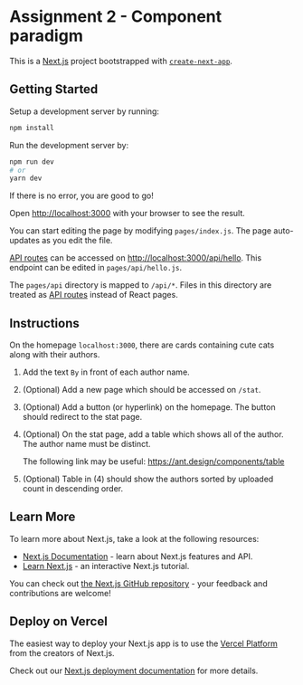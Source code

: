 # Assignment 2 - Component paradigm

This is a [Next.js](https://nextjs.org/) project bootstrapped with [`create-next-app`](https://github.com/vercel/next.js/tree/canary/packages/create-next-app).

## Getting Started

Setup a development server by running:
```bash
npm install
```

Run the development server by:

```bash
npm run dev
# or
yarn dev
```

If there is no error, you are good to go!

Open [http://localhost:3000](http://localhost:3000) with your browser to see the result.

You can start editing the page by modifying `pages/index.js`. The page auto-updates as you edit the file.

[API routes](https://nextjs.org/docs/api-routes/introduction) can be accessed on [http://localhost:3000/api/hello](http://localhost:3000/api/hello). This endpoint can be edited in `pages/api/hello.js`.

The `pages/api` directory is mapped to `/api/*`. Files in this directory are treated as [API routes](https://nextjs.org/docs/api-routes/introduction) instead of React pages.

## Instructions

On the homepage `localhost:3000`, there are cards containing cute cats along with their authors.

1. Add the text `By` in front of each author name.

2. (Optional) Add a new page which should be accessed on `/stat`.

3. (Optional) Add a button (or hyperlink)  on the homepage. The button should redirect to the stat page.

4. (Optional) On the stat page, add a table which shows all of the author. The author name must be distinct.

    The following link may be useful: https://ant.design/components/table

5. (Optional) Table in (4) should show the authors sorted by uploaded count in descending order.

## Learn More

To learn more about Next.js, take a look at the following resources:

- [Next.js Documentation](https://nextjs.org/docs) - learn about Next.js features and API.
- [Learn Next.js](https://nextjs.org/learn) - an interactive Next.js tutorial.

You can check out [the Next.js GitHub repository](https://github.com/vercel/next.js/) - your feedback and contributions are welcome!

## Deploy on Vercel

The easiest way to deploy your Next.js app is to use the [Vercel Platform](https://vercel.com/new?utm_medium=default-template&filter=next.js&utm_source=create-next-app&utm_campaign=create-next-app-readme) from the creators of Next.js.

Check out our [Next.js deployment documentation](https://nextjs.org/docs/deployment) for more details.
